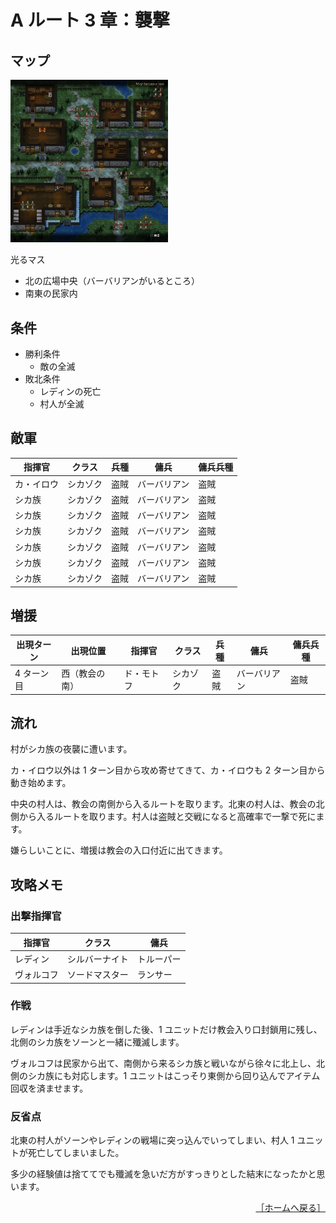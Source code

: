 # A ルート 3 章：襲撃

## マップ

<div>
  <img src="../images/Chapter3A/Map3A.jpg" width="50%">
</div>

光るマス
- 北の広場中央（バーバリアンがいるところ）
- 南東の民家内

## 条件

- 勝利条件
    - 敵の全滅
- 敗北条件
    - レディンの死亡
    - 村人が全滅

## 敵軍

|指揮官|クラス|兵種|傭兵|傭兵兵種|
|---|---|---|---|---|
|カ・イロウ|シカゾク|盗賊|バーバリアン|盗賊|
|シカ族|シカゾク|盗賊|バーバリアン|盗賊|
|シカ族|シカゾク|盗賊|バーバリアン|盗賊|
|シカ族|シカゾク|盗賊|バーバリアン|盗賊|
|シカ族|シカゾク|盗賊|バーバリアン|盗賊|
|シカ族|シカゾク|盗賊|バーバリアン|盗賊|
|シカ族|シカゾク|盗賊|バーバリアン|盗賊|

## 増援

|出現ターン|出現位置|指揮官|クラス|兵種|傭兵|傭兵兵種|
|---|---|---|---|---|---|---|
|4 ターン目|西（教会の南）|ド・モトフ|シカゾク|盗賊|バーバリアン|盗賊|

## 流れ

村がシカ族の夜襲に遭います。

カ・イロウ以外は 1 ターン目から攻め寄せてきて、カ・イロウも 2 ターン目から動き始めます。

中央の村人は、教会の南側から入るルートを取ります。北東の村人は、教会の北側から入るルートを取ります。村人は盗賊と交戦になると高確率で一撃で死にます。

嫌らしいことに、増援は教会の入口付近に出てきます。

## 攻略メモ

### 出撃指揮官

|指揮官|クラス|傭兵|
|---|---|---|
|レディン|シルバーナイト|トルーパー|
|ヴォルコフ|ソードマスター|ランサー|

### 作戦

レディンは手近なシカ族を倒した後、1 ユニットだけ教会入り口封鎖用に残し、北側のシカ族をソーンと一緒に殲滅します。

ヴォルコフは民家から出て、南側から来るシカ族と戦いながら徐々に北上し、北側のシカ族にも対応します。1 ユニットはこっそり東側から回り込んでアイテム回収を済ませます。

### 反省点

北東の村人がソーンやレディンの戦場に突っ込んでいってしまい、村人 1 ユニットが死亡してしまいました。

多少の経験値は捨ててでも殲滅を急いだ方がすっきりとした結末になったかと思います。

<div align="right">
  <a href="../README.md">［ホームへ戻る］</a>
</div>
